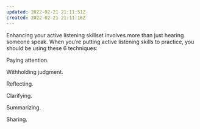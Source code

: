 ```yaml
---
updated: 2022-02-21 21:11:51Z
created: 2022-02-21 21:11:16Z
---
```


Enhancing your active listening skillset involves more than just hearing someone speak. When you’re putting active listening skills to practice, you should be using these 6 techniques:

Paying attention.

Withholding judgment.

Reflecting.

Clarifying.

Summarizing.

Sharing.